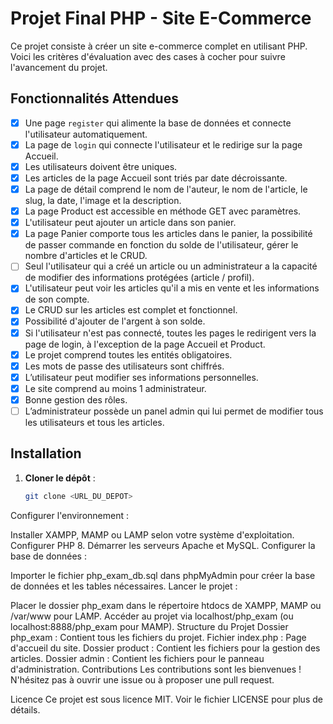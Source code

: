 
# Projet Final PHP - Site E-Commerce

Ce projet consiste à créer un site e-commerce complet en utilisant PHP. Voici les critères d'évaluation avec des cases à cocher pour suivre l'avancement du projet.

## Fonctionnalités Attendues

- [x] Une page `register` qui alimente la base de données et connecte l'utilisateur automatiquement.
- [x] La page de `login` qui connecte l'utilisateur et le redirige sur la page Accueil.
- [x] Les utilisateurs doivent être uniques.
- [x] Les articles de la page Accueil sont triés par date décroissante.
- [x] La page de détail comprend le nom de l'auteur, le nom de l'article, le slug, la date, l'image et la description.
- [x] La page Product est accessible en méthode GET avec paramètres.
- [x] L'utilisateur peut ajouter un article dans son panier.
- [x] La page Panier comporte tous les articles dans le panier, la possibilité de passer commande en fonction du solde de l'utilisateur, gérer le nombre d'articles et le CRUD.
- [ ] Seul l'utilisateur qui a créé un article ou un administrateur a la capacité de modifier des informations protégées (article / profil).
- [x] L'utilisateur peut voir les articles qu'il a mis en vente et les informations de son compte.
- [x] Le CRUD sur les articles est complet et fonctionnel.
- [x] Possibilité d'ajouter de l'argent à son solde.
- [x] Si l'utilisateur n'est pas connecté, toutes les pages le redirigent vers la page de login, à l'exception de la page Accueil et Product.
- [x] Le projet comprend toutes les entités obligatoires.
- [x] Les mots de passe des utilisateurs sont chiffrés.
- [x] L’utilisateur peut modifier ses informations personnelles.
- [x] Le site comprend au moins 1 administrateur.
- [x] Bonne gestion des rôles.
- [ ] L’administrateur possède un panel admin qui lui permet de modifier tous les utilisateurs et tous les articles.

## Installation

1. **Cloner le dépôt** :
   ```bash
   git clone <URL_DU_DEPOT>
   ```

Configurer l'environnement :

Installer XAMPP, MAMP ou LAMP selon votre système d'exploitation.
Configurer PHP 8.
Démarrer les serveurs Apache et MySQL.
Configurer la base de données :

Importer le fichier php_exam_db.sql dans phpMyAdmin pour créer la base de données et les tables nécessaires.
Lancer le projet :

Placer le dossier php_exam dans le répertoire htdocs de XAMPP, MAMP ou /var/www pour LAMP.
Accéder au projet via localhost/php_exam (ou localhost:8888/php_exam pour MAMP).
Structure du Projet
Dossier php_exam : Contient tous les fichiers du projet.
Fichier index.php : Page d'accueil du site.
Dossier product : Contient les fichiers pour la gestion des articles.
Dossier admin : Contient les fichiers pour le panneau d'administration.
Contributions
Les contributions sont les bienvenues ! N'hésitez pas à ouvrir une issue ou à proposer une pull request.

Licence
Ce projet est sous licence MIT. Voir le fichier LICENSE pour plus de détails.